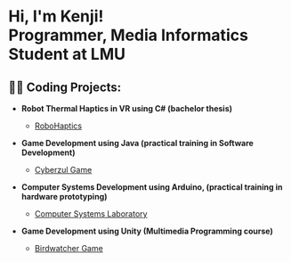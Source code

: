 <h1>Hi, I'm Kenji! <br/>Programmer, Media Informatics Student at LMU</h1>

<h2>👨‍💻 Coding Projects:</h2>

- <b>Robot Thermal Haptics in VR using C# (bachelor thesis)</b>
  - [RoboHaptics](https://github.com/KIshiharaHCI/RoboHaptics)

- <b>Game Development using Java (practical training in Software Development)</b>
  - [Cyberzul Game](https://github.com/KIshiharaHCI/Cyberzul)
    
- <b>Computer Systems Development using Arduino,  (practical training in hardware prototyping)</b>
  - [Computer Systems Laboratory](https://github.com/KIshiharaHCI/NTU-Computer-Systems-Lab)
    
- <b>Game Development using Unity (Multimedia Programming course)</b>
  - [Birdwatcher Game](https://github.com/KIshiharaHCI/Birdwatcher)
